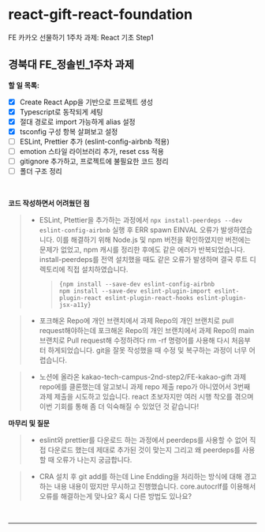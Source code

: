 # react-gift-react-foundation

FE 카카오 선물하기 1주차 과제: React 기초 Step1

## **경북대 FE\_정솔빈\_1주차 과제**

**할 일 목록:**

- [x] Create React App을 기반으로 프로젝트 생성
- [x] Typescript로 동작되게 세팅
- [x] 절대 경로로 import 가능하게 alias 설정
- [x] tsconfig 구성 항복 살펴보고 설정
- [ ] ESLint, Prettier 추가 (eslint-config-airbnb 적용)
- [ ] emotion 스타일 라이브러리 추가, reset css 적용
- [ ] gitignore 추가하고, 프로젝트에 불필요한 코드 정리
- [ ] 폴더 구조 정리

</br>

**코드 작성하면서 어려웠던 점**

> - ESLint, Ptettier을 추가하는 과정에서 `npx install-peerdeps --dev eslint-config-airbnb` 실행 후 ERR spawn EINVAL 오류가 발생하였습니다. 이를 해결하기 위해 Node.js 및 npm 버전을 확인하였지만 버전에는 문제가 없었고, npm 캐시를 정리한 후에도 같은 에러가 반복되었습니다. install-peerdeps를 전역 설치했을 때도 같은 오류가 발생하며 결국 루트 디렉토리에 직접 설치하였습니다.
>   > <pre><code>{npm install --save-dev eslint-config-airbnb
>   > npm install --save-dev eslint-plugin-import eslint-plugin-react eslint-plugin-react-hooks eslint-plugin-jsx-a11y}</code></pre>

> - 포크해온 Repo에 개인 브랜치에서 과제 Repo의 개인 브랜치로 pull request해야하는데 포크해온 Repo의 개인 브랜치에서 과제 Repo의 main 브랜치로 Pull request해 수정하려다 rm -rf 명령어를 사용해 다시 처음부터 하게되었습니다. git을 잘못 작성했을 때 수정 및 복구하는 과정이 너무 어렵습니다.

> - 노션에 올라온 kakao-tech-campus-2nd-step2/FE-kakao-gift 과제 repo에를 클론했는데 알고보니 과제 repo 제출 repo가 아니였어서 3번째 과제 제출을 시도하고 있습니다. react 초보자지만 여러 시행 착오를 겪으며 이번 기회를 통해 좀 더 익숙해질 수 있었던 것 같습니다!

**마무리 및 질문**

> - eslint와 prettier를 다운로드 하는 과정에서 peerdeps를 사용할 수 없어 직접 다운로드 했는데 제대로 추가된 것이 맞는지 그리고 왜 peerdeps를 사용할 때 오류가 나는지 궁금합니다.

> - CRA 설치 후 git add를 하는데 Line Endding을 처리하는 방식에 대해 경고하는 내용 내용이 떴지만 무시하고 진행했습니다. core.autocrlf를 이용해서 오류를 해결하는게 맞나요? 혹시 다른 방법도 있나요?

</br>

</div>
</details>

---
